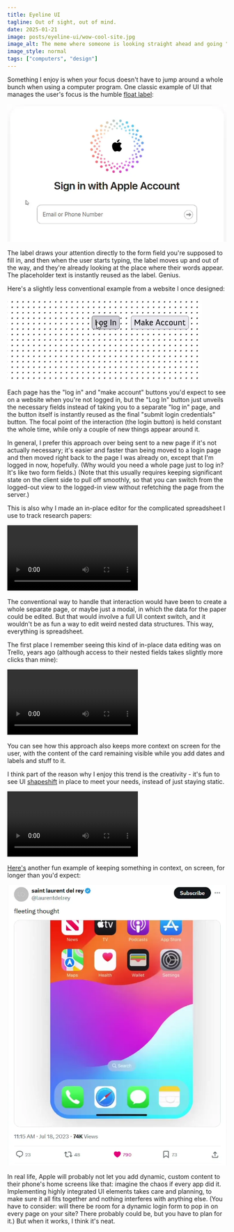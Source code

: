 ```yaml
---
title: Eyeline UI
tagline: Out of sight, out of mind.
date: 2025-01-21
image: posts/eyeline-ui/wow-cool-site.jpg
image_alt: The meme where someone is looking straight ahead and going "wow" while something shoots over their head. In this case, an old Yahoo home page is shooting the words "LOGIN PAGE" over their head.
image_style: normal
tags: ["computers", "design"]
---
```


Something I enjoy is when your focus doesn't have to jump around a whole bunch when using a computer program. One classic example of UI that manages the user's focus is the humble [float label](https://x.com/mds/status/1792569012905263143):

<!-- more -->

![A video of Apple's iCloud login screen, in which a form field has a label that says 'Email or Phone Number.' The label first hovers over the text input box, but then moves out of the way to go above it as the user types "cat@hat.net".](../../.../../../assets/posts/eyeline-ui/float-label.webp)

The label draws your attention directly to the form field you're supposed to fill in, and then when the user starts typing, the label moves up and out of the way, and they're already looking at the place where their words appear. The placeholder text is instantly reused as the label. Genius.

Here's a slightly less conventional example from a website I once designed:

![A login form consisting of a button that, when clicked, unveils "username" and "password" form fields that accompany that same button](../../.../../../assets/posts/eyeline-ui/compact-login.gif)

Each page has the "log in" and "make account" buttons you'd expect to see on a website when you're not logged in, but the "Log In" button just unveils the necessary fields instead of taking you to a separate "log in" page, and the button itself is instantly reused as the final "submit login credentials" button. The focal point of the interaction (the login button) is held constant the whole time, while only a couple of new things appear around it.

In general, I prefer this approach over being sent to a new page if it's not actually necessary; it's easier and faster than being moved to a login page and then moved right back to the page I was already on, except that I'm logged in now, hopefully. (Why would you need a whole page just to log in? It's like two form fields.) (Note that this usually requires keeping significant state on the client side to pull off smoothly, so that you can switch from the logged-out view to the logged-in view without refetching the page from the server.)

This is also why I made an in-place editor for the complicated spreadsheet I use to track research papers:

<video alt="One of a series of spreadsheet rows describing research papers expands to show a series of input fields for the paper's name, authors, tags, and so on." controls src="/posts/eyeline-ui/compact-spreadsheet.mp4"></video>

The conventional way to handle that interaction would have been to create a whole separate page, or maybe just a modal, in which the data for the paper could be edited. But that would involve a full UI context switch, and it wouldn't be as fun a way to edit weird nested data structures. This way, everything is spreadsheet.

The first place I remember seeing this kind of in-place data editing was on Trello, years ago (although access to their nested fields takes slightly more clicks than mine):

<video alt="A pencil icon is clicked on a card in a Kanban board full of Minecraft projects. The card's description, which reads 'Improve house interiors', becomes editable, and buttons on the side show up that let you add things like dates and labels to the card." controls src="/posts/eyeline-ui/trello.mp4"></video>

You can see how this approach also keeps more context on screen for the user, with the content of the card remaining visible while you add dates and labels and stuff to it.

I think part of the reason why I enjoy this trend is the creativity - it's fun to see UI [shapeshift](https://www.youtube.com/watch?v=y69gQtAdHKc&t=59s) in place to meet your needs, instead of just staying static.

<video alt="A very short clip from the movie Nimona, in which the protagonist transforms from a rhino, to an armadillo, to a bear, to a bird, to a meerkat, all while rapidly pushing one of the other characters down a hall." controls src="/posts/eyeline-ui/nimona-shapeshift.mp4"></video>

[Here's](https://x.com/laurentdelrey/status/1681321861106524162) another fun example of keeping something in context, on screen, for longer than you'd expect:

![A phone screen recording of a notes app opening, 'Whatever' being typed, and then the notes app being minimized, with the note saying 'Whatever' still visible on its icon.](../../.../../../assets/posts/eyeline-ui/laurentdelrey-notes.webp)

In real life, Apple will probably not let you add dynamic, custom content to their phone's home screens like that: imagine the chaos if every app did it. Implementing highly integrated UI elements takes care and planning, to make sure it all fits together and nothing interferes with anything else. (You have to consider: will there be room for a dynamic login form to pop in on every page on your site? There probably could be, but you have to plan for it.) But when it works, I think it's neat.
